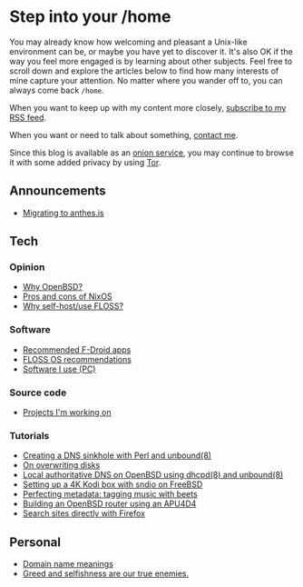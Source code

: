 # Step into your /home

You may already know how welcoming and pleasant a Unix-like environment can be,
or maybe you have yet to discover it. It's also OK if the way you feel more
engaged is by learning about other subjects. Feel free to scroll down and
explore the articles below to find how many interests of mine capture your
attention. No matter where you wander off to, you can always come back `/home`.

When you want to keep up with my content more closely, [subscribe to my
RSS feed](https://www.anthes.is/rss.xml).

When you want or need to talk about something, [contact me](/contact.html).

Since this blog is available as an [onion
service](http://jentyxddh2rf47gd3e43kuebyn2xsv6h72gzh46oe4rxyovvm7xe5ead.onion/),
you may continue to browse it with some added privacy by using
[Tor](https://www.torproject.org/).

## Announcements

- [Migrating to anthes.is](/domain-migration.html "2022-10-03")

## Tech

### Opinion

- [Why OpenBSD?](/why-openbsd.html "2021-03-25")
- [Pros and cons of NixOS](/nixos.html "1970-01-01")
- [Why self-host/use FLOSS?](/why-self-host.html "1970-01-01")

### Software

- [Recommended F-Droid apps](/fdroid.html "2021-04-12")
- [FLOSS OS recommendations](/os.html "1970-01-01")
- [Software I use (PC)](/pc.html "1970-01-01")

### Source code

- [Projects I'm working on](/src.html "1970-01-01")

### Tutorials

- [Creating a DNS sinkhole with Perl and unbound(8)](/dns-sinkhole.html "2022-04-14")
- [On overwriting disks](/overwriting-disks.html "2022-03-02")
- [Local authoritative DNS on OpenBSD using dhcpd(8) and unbound(8)](/local-authoritative-dns.html "2022-01-07")
- [Setting up a 4K Kodi box with sndio on FreeBSD](/freebsd-entertainment-center.html "2021-06-13")
- [Perfecting metadata: tagging music with beets](/beets.html "2020-11-05")
- [Building an OpenBSD router using an APU4D4](/openbsd-router.html "1970-01-01")
- [Search sites directly with Firefox](/direct-search-with-firefox.html "1970-01-01")

## Personal

- [Domain name meanings](/domain-name-meanings.html "2022-11-28")
- [Greed and selfishness are our true enemies.](/greed.html "2022-05-14")

